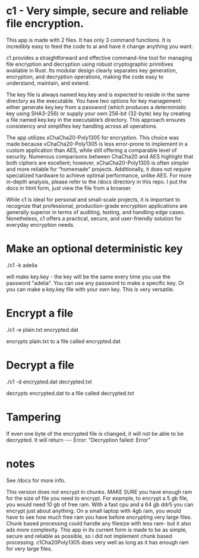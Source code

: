 # c1 - Very simple, secure and reliable file encryption.


This app is made with 2 files. It has only 3 command functions. It is incredibly easy to feed the code to ai and have it change anything you want. 

c1 provides a straightforward and effective command-line tool for managing file encryption and decryption using robust cryptographic primitives available in Rust. Its modular design clearly separates key generation, encryption, and decryption operations, making the code easy to understand, maintain, and extend.

The key file is always named key.key and is expected to reside in the same directory as the executable. You have two options for key management: either generate key.key from a password (which produces a deterministic key using SHA3-256) or supply your own 256-bit (32-byte) key by creating a file named key.key in the executable’s directory. This approach ensures consistency and simplifies key handling across all operations.

The app utilizes xChaCha20-Poly1305 for encryption. This choice was made because xChaCha20-Poly1305  is less error-prone to implement in a custom application than AES, while still offering a comparable level of security. Numerous comparisons between ChaCha20 and AES highlight that both ciphers are excellent; however, xChaCha20-Poly1305  is often simpler and more reliable for “homemade” projects. Additionally, it does not require specialized hardware to achieve optimal performance, unlike AES. For more in-depth analysis, please refer to the /docs directory in this repo. I put the docs in html form, just view the file from a browser.

While c1 is ideal for personal and small-scale projects, it is important to recognize that professional, production-grade encryption applications are generally superior in terms of auditing, testing, and handling edge cases. Nonetheless, c1 offers a practical, secure, and user-friendly solution for everyday encryption needs. 

# Make an optional deterministic key
./c1 -k adelia  

will make key.key - the key will be the same every time you use the password "adelia". You can use any password to make a specific key. Or you can make a key.key file with your own key. This is very versatile. 

# Encrypt a file 
./c1 -e plain.txt encrypted.dat  

encrypts plain.txt to a file called encrypted.dat 

# Decrypt a file 
./c1 -d encrypted.dat decrypted.txt  

decrypts encrypted.dat to a file called decrypted.txt 

# Tampering 

If even one byte of the encrypted file is changed, it will not be able to be decrypted. It will return --- Error: "Decryption failed: Error"  

# notes
See /docs for more info. 

This version does not encrypt in chunks. MAKE SURE you have enough ram for the size of file you need to encrypt. For example, to encrypt a 5 gb file, you would need 10 gb of free ram. With a fast cpu and a 64 gb ddr5 you can encrypt just about anything. On a small laptop with 4gb ram, you would have to see how much free ram you have before encrypting very large files. Chunk based processing could handle any filesize with less ram- but it also ads more complexity. This app in its current form is made to be as simple, secure and reliable as possible, so i did not implement chunk based processing. c1Cha20Poly1305 does very well as long as it has enough ram for very large files. 






